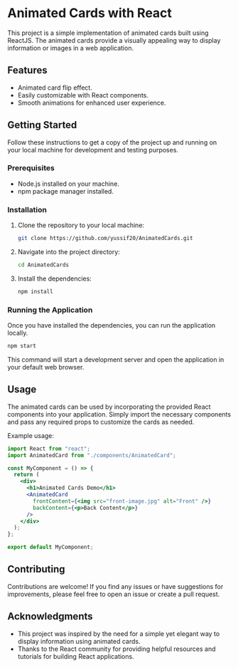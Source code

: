 # Animated Cards with React

This project is a simple implementation of animated cards built using ReactJS. The animated cards provide a visually appealing way to display information or images in a web application.

## Features

- Animated card flip effect.
- Easily customizable with React components.
- Smooth animations for enhanced user experience.

## Getting Started

Follow these instructions to get a copy of the project up and running on your local machine for development and testing purposes.

### Prerequisites

- Node.js installed on your machine.
- npm package manager installed.

### Installation

1. Clone the repository to your local machine:

   ```bash
   git clone https://github.com/yussif20/AnimatedCards.git
   ```

2. Navigate into the project directory:

   ```bash
   cd AnimatedCards
   ```

3. Install the dependencies:

   ```bash
   npm install
   ```

### Running the Application

Once you have installed the dependencies, you can run the application locally.

```bash
npm start
```

This command will start a development server and open the application in your default web browser.

## Usage

The animated cards can be used by incorporating the provided React components into your application. Simply import the necessary components and pass any required props to customize the cards as needed.

Example usage:

```jsx
import React from "react";
import AnimatedCard from "./components/AnimatedCard";

const MyComponent = () => {
  return (
    <div>
      <h1>Animated Cards Demo</h1>
      <AnimatedCard
        frontContent={<img src="front-image.jpg" alt="Front" />}
        backContent={<p>Back Content</p>}
      />
    </div>
  );
};

export default MyComponent;
```

## Contributing

Contributions are welcome! If you find any issues or have suggestions for improvements, please feel free to open an issue or create a pull request.

## Acknowledgments

- This project was inspired by the need for a simple yet elegant way to display information using animated cards.
- Thanks to the React community for providing helpful resources and tutorials for building React applications.
